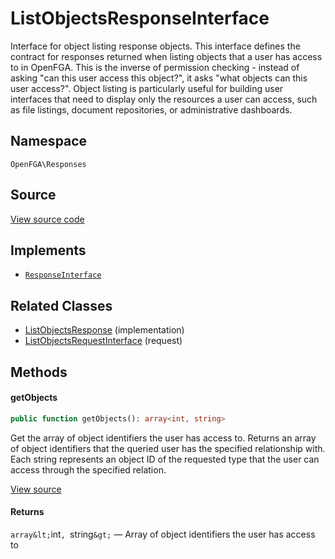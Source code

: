 # ListObjectsResponseInterface

Interface for object listing response objects. This interface defines the contract for responses returned when listing objects that a user has access to in OpenFGA. This is the inverse of permission checking - instead of asking &quot;can this user access this object?&quot;, it asks &quot;what objects can this user access?&quot;. Object listing is particularly useful for building user interfaces that need to display only the resources a user can access, such as file listings, document repositories, or administrative dashboards.

## Namespace

`OpenFGA\Responses`

## Source

[View source code](https://github.com/evansims/openfga-php/blob/main/src/Responses/ListObjectsResponseInterface.php)

## Implements

* [`ResponseInterface`](ResponseInterface.md)

## Related Classes

* [ListObjectsResponse](Responses/ListObjectsResponse.md) (implementation)
* [ListObjectsRequestInterface](Requests/ListObjectsRequestInterface.md) (request)

## Methods

#### getObjects

```php
public function getObjects(): array<int, string>

```

Get the array of object identifiers the user has access to. Returns an array of object identifiers that the queried user has the specified relationship with. Each string represents an object ID of the requested type that the user can access through the specified relation.

[View source](https://github.com/evansims/openfga-php/blob/main/src/Responses/ListObjectsResponseInterface.php#L44)

#### Returns

`array&lt;`int`, `string`&gt;` — Array of object identifiers the user has access to
